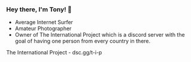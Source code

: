 ### Hey there, I'm Tony! 👋

- Average Internet Surfer
- Amateur Photographer
- Owner of The International Project which is a discord server with the goal of having one person from every country in there.

The International Project - dsc.gg/t-i-p
